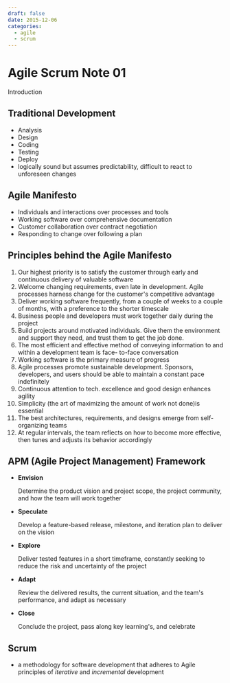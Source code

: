 ```yaml
---
draft: false
date: 2015-12-06
categories:
  - agile
  - scrum
---
```


# Agile Scrum Note 01

Introduction

<!-- more -->

## Traditional Development

- Analysis
- Design
- Coding
- Testing
- Deploy
- logically sound but assumes predictability, difficult to react to unforeseen changes

## Agile Manifesto

- Individuals and interactions over processes and tools
- Working software over comprehensive documentation
- Customer collaboration over contract negotiation
- Responding to change over following a plan

## Principles behind the Agile Manifesto

1. Our highest priority is to satisfy the customer through early and continuous delivery of valuable software
2. Welcome changing requirements, even late in development. Agile processes harness change for the customer's competitive advantage
3. Deliver working software frequently, from a couple of weeks to a couple of months, with a preference to the shorter timescale
4. Business people and developers must work together daily during the project
5. Build projects around motivated individuals. Give them the environment and support they need, and trust them to get the job done.
6. The most efficient and effective method of conveying information to and within a development team is face- to-face conversation
7. Working software is the primary measure of progress
8. Agile processes promote sustainable development. Sponsors, developers, and users should be able to maintain a constant pace indefinitely
9. Continuous attention to tech. excellence and good design enhances agility
10. Simplicity (the art of maximizing the amount of work not done)is essential
11. The best architectures, requirements, and designs emerge from self-organizing teams
12. At regular intervals, the team reflects on how to become more effective, then tunes and adjusts its behavior accordingly

## APM (Agile Project Management) Framework

- **Envision**

  Determine the product vision and project scope, the project community, and how the team will work together

- **Speculate**

  Develop a feature-based release, milestone, and iteration plan to deliver on the vision

- **Explore**

  Deliver tested features in a short timeframe, constantly seeking to reduce the risk and uncertainty of the project

- **Adapt**

  Review the delivered results, the current situation, and the team's performance, and adapt as necessary

- **Close**

  Conclude the project, pass along key learning's, and celebrate

## Scrum

- a methodology for software development that adheres to Agile principles of _iterative_ and _incremental_ development
